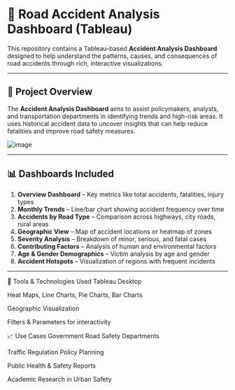 
# 🚨 Road Accident Analysis Dashboard (Tableau)

This repository contains a Tableau-based **Accident Analysis Dashboard** designed to help understand the patterns, causes, and consequences of road accidents through rich, interactive visualizations.

---

## 📌 Project Overview

The **Accident Analysis Dashboard** aims to assist policymakers, analysts, and transportation departments in identifying trends and high-risk areas. It uses historical accident data to uncover insights that can help reduce fatalities and improve road safety measures.

![image](https://github.com/user-attachments/assets/7ff5e07c-8c1b-4bf0-bec1-eb8ead17c733)

---

## 📊 Dashboards Included

1. **Overview Dashboard** – Key metrics like total accidents, fatalities, injury types  
2. **Monthly Trends** – Line/bar chart showing accident frequency over time  
3. **Accidents by Road Type** – Comparison across highways, city roads, rural areas  
4. **Geographic View** – Map of accident locations or heatmap of zones  
5. **Severity Analysis** – Breakdown of minor, serious, and fatal cases  
6. **Contributing Factors** – Analysis of human and environmental factors  
7. **Age & Gender Demographics** – Victim analysis by age and gender  
8. **Accident Hotspots** – Visualization of regions with frequent incidents

---

🧰 Tools & Technologies Used
Tableau Desktop

Heat Maps, Line Charts, Pie Charts, Bar Charts

Geographic Visualization

Filters & Parameters for interactivity


📈 Use Cases
Government Road Safety Departments

Traffic Regulation Policy Planning

Public Health & Safety Reports

Academic Research in Urban Safety
